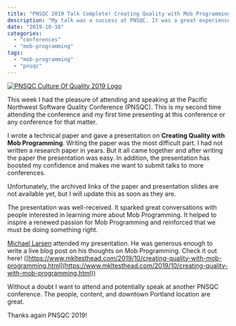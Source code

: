 ```yaml
---
title: "PNSQC 2019 Talk Complete! Creating Quality with Mob Programming"
description: "My talk was a success at PNSQC. It was a great experience and I hope to attend the coference again."
date: "2019-10-16"
categories: 
  - "conferences"
  - "mob-programming"
tags: 
  - "mob-programming"
  - "pnsqc"
---
```


[![PNSQC Culture Of Quality 2019 Logo](/images/forPosts/pnsqc.jpg)](https://www.pnsqc.org/)

This week I had the pleasure of attending and speaking at the Pacific Northwest Software Quality Conference (PNSQC). This is my second time attending the conference and my first time presenting at this conference or any conference for that matter.

I wrote a technical paper and gave a presentation on **Creating Quality with Mob Programming**. Writing the paper was the most difficult part. I had not written a research paper in years. But it all came together and after writing the paper the presentation was easy. In addition, the presentation has boosted my confidence and makes me want to submit talks to more conferences.

Unfortunately, the archived links of the paper and presentation slides are not available yet, but I will update this as soon as they are.

The presentation was well-received. It sparked great conversations with people interested in learning more about Mob Programming. It helped to inspire a renewed passion for Mob Programming and reinforced that we must be doing something right.

[Michael Larsen](https://twitter.com/mkltesthead?lang=en) attended my presentation. He was generous enough to write a live blog post on his thoughts on Mob Programming. Check it out here! ([https://www.mkltesthead.com/2019/10/creating-quality-with-mob-programming.html](https://www.mkltesthead.com/2019/10/creating-quality-with-mob-programming.html))

Without a doubt I want to attend and potentially speak at another PNSQC conference. The people, content, and downtown Portland location are great.

Thanks again PNSQC 2019!

